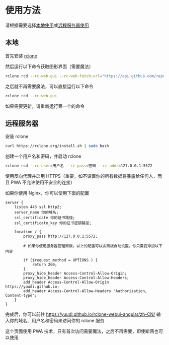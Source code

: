 # 使用方法

请根据需要选择[本地使用](#本地)或[远程服务器使用](#远程服务器)

## 本地

首先安装 [rclone](https://rclone.org/downloads/)

然后运行以下命令获取图形界面（需要魔法）

```bash
rclone rcd --rc-web-gui --rc-web-fetch-url="https://api.github.com/repos/yuudi/rclone-webui-angular/releases/latest" --rc-web-gui-force-update
```

之后就不再需要魔法，可以直接运行以下命令

```bash
rclone rcd --rc-web-gui
```

如果需要更新，请重新运行第一个的命令

## 远程服务器

安装 rclone

```bash
curl https://rclone.org/install.sh | sudo bash
```

创建一个用户名和密码，并启动 rclone

```bash
rclone rcd --rc-user=用户名 --rc-pass=密码 --rc-addr=127.0.0.1:5572
```

使用反向代理并启用 HTTPS（重要，如不设置你的所有数据将暴露给任何人，而且 PWA 不允许使用不安全的连接）

如果你使用 Nginx，你可以使用下面的配置

```nginx
server {
    listen 443 ssl http2;
    server_name 你的域名;
    ssl_certificate 你的证书路径;
    ssl_certificate_key 你的证书密钥路径;

    location / {
        proxy_pass http://127.0.0.1:5572;

        # 如果你使用服务器管理面板，以上的配置可以由面板自动设置，你只需要添加以下内容

        if ($request_method = OPTIONS ) {
            return 200;
        }
        proxy_hide_header Access-Control-Allow-Origin;
        proxy_hide_header Access-Control-Allow-Headers;
        add_header Access-Control-Allow-Origin https://yuudi.github.io;
        add_header Access-Control-Allow-Headers "Authorization, Content-type";
    }
}
```

完成后，你可以前往 <https://yuudi.github.io/rclone-webui-angular/zh-CN/> 输入你的域名、用户名和密码来访问你的 rclone 服务

这个页面使用 PWA 技术，只有首次访问需要魔法，之后不再需要，即使断网也可以使用
